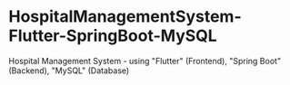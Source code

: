 # HospitalManagementSystem-Flutter-SpringBoot-MySQL
Hospital Management System - using "Flutter" (Frontend), "Spring Boot" (Backend), "MySQL" (Database)
